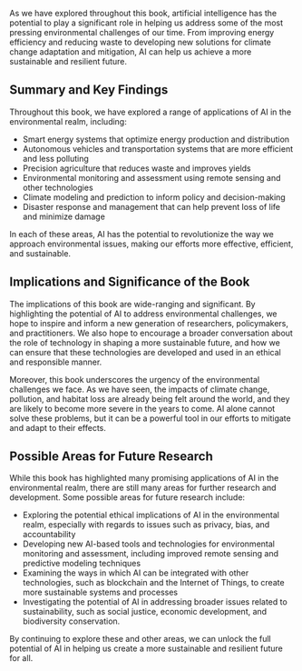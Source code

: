 
As we have explored throughout this book, artificial intelligence has the potential to play a significant role in helping us address some of the most pressing environmental challenges of our time. From improving energy efficiency and reducing waste to developing new solutions for climate change adaptation and mitigation, AI can help us achieve a more sustainable and resilient future.

Summary and Key Findings
------------------------

Throughout this book, we have explored a range of applications of AI in the environmental realm, including:

* Smart energy systems that optimize energy production and distribution
* Autonomous vehicles and transportation systems that are more efficient and less polluting
* Precision agriculture that reduces waste and improves yields
* Environmental monitoring and assessment using remote sensing and other technologies
* Climate modeling and prediction to inform policy and decision-making
* Disaster response and management that can help prevent loss of life and minimize damage

In each of these areas, AI has the potential to revolutionize the way we approach environmental issues, making our efforts more effective, efficient, and sustainable.

Implications and Significance of the Book
-----------------------------------------

The implications of this book are wide-ranging and significant. By highlighting the potential of AI to address environmental challenges, we hope to inspire and inform a new generation of researchers, policymakers, and practitioners. We also hope to encourage a broader conversation about the role of technology in shaping a more sustainable future, and how we can ensure that these technologies are developed and used in an ethical and responsible manner.

Moreover, this book underscores the urgency of the environmental challenges we face. As we have seen, the impacts of climate change, pollution, and habitat loss are already being felt around the world, and they are likely to become more severe in the years to come. AI alone cannot solve these problems, but it can be a powerful tool in our efforts to mitigate and adapt to their effects.

Possible Areas for Future Research
----------------------------------

While this book has highlighted many promising applications of AI in the environmental realm, there are still many areas for further research and development. Some possible areas for future research include:

* Exploring the potential ethical implications of AI in the environmental realm, especially with regards to issues such as privacy, bias, and accountability
* Developing new AI-based tools and technologies for environmental monitoring and assessment, including improved remote sensing and predictive modeling techniques
* Examining the ways in which AI can be integrated with other technologies, such as blockchain and the Internet of Things, to create more sustainable systems and processes
* Investigating the potential of AI in addressing broader issues related to sustainability, such as social justice, economic development, and biodiversity conservation.

By continuing to explore these and other areas, we can unlock the full potential of AI in helping us create a more sustainable and resilient future for all.